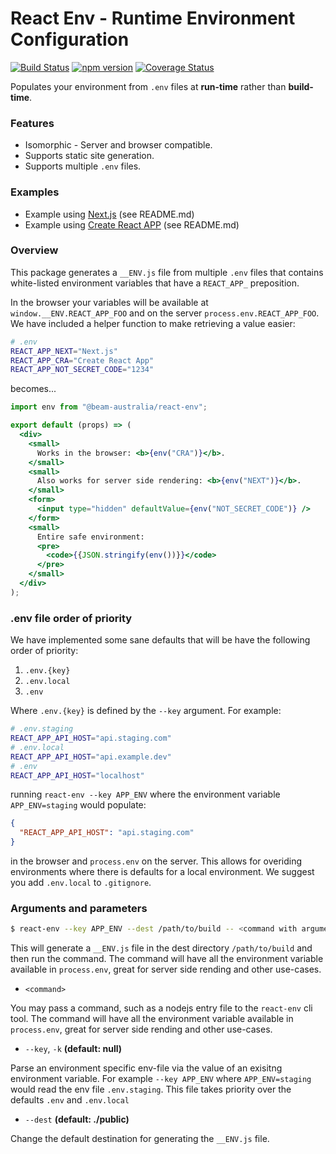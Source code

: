 # React Env - Runtime Environment Configuration

[![Build Status](https://travis-ci.org/beam-australia/react-env.svg?branch=master)](https://travis-ci.org/beam-australia/react-env)
[![npm version](https://badge.fury.io/js/%40beam-australia%2Freact-env.svg)](https://badge.fury.io/js/%40beam-australia%2Freact-env)
[![Coverage Status](https://coveralls.io/repos/github/beam-australia/react-env/badge.svg?branch=2.0.2)](https://coveralls.io/github/beam-australia/react-env?branch=3.0.0)

Populates your environment from `.env` files at **run-time** rather than **build-time**.

### Features

- Isomorphic - Server and browser compatible.
- Supports static site generation.
- Supports multiple `.env` files.

### Examples

- Example using [Next.js](examples/next.js/README.md) (see README.md)
- Example using [Create React APP](examples/create-react-app/README.md) (see README.md)

### Overview

This package generates a `__ENV.js` file from multiple `.env` files that contains white-listed environment variables that have a `REACT_APP_` preposition.

In the browser your variables will be available at `window.__ENV.REACT_APP_FOO` and on the server `process.env.REACT_APP_FOO`. We have included a helper function to make retrieving a value easier:

```bash
# .env
REACT_APP_NEXT="Next.js"
REACT_APP_CRA="Create React App"
REACT_APP_NOT_SECRET_CODE="1234"
```

becomes...

```jsx
import env from "@beam-australia/react-env";

export default (props) => (
  <div>
    <small>
      Works in the browser: <b>{env("CRA")}</b>.
    </small>
    <small>
      Also works for server side rendering: <b>{env("NEXT")}</b>.
    </small>
    <form>
      <input type="hidden" defaultValue={env("NOT_SECRET_CODE")} />
    </form>
    <small>
      Entire safe environment:
      <pre>
        <code>{{JSON.stringify(env())}}</code>
      </pre>
    </small>
  </div>
);
```

### .env file order of priority

We have implemented some sane defaults that will be have the following order of priority:

1. `.env.{key}`
2. `.env.local`
3. `.env`

Where `.env.{key}` is defined by the `--key` argument. For example:

```bash
# .env.staging
REACT_APP_API_HOST="api.staging.com"
# .env.local
REACT_APP_API_HOST="api.example.dev"
# .env
REACT_APP_API_HOST="localhost"
```
running `react-env --key APP_ENV` where the environment variable `APP_ENV=staging` would populate:

```json
{
  "REACT_APP_API_HOST": "api.staging.com"
}
```

in the browser and `process.env` on the server. This allows for overiding environments where there is defaults for a local environment. We suggest you add `.env.local` to `.gitignore`.

### Arguments and parameters

```bash
$ react-env --key APP_ENV --dest /path/to/build -- <command with arguments>
```

This will generate a `__ENV.js` file in the dest directory `/path/to/build` and then run the command. The command will have all the environment variable available in `process.env`, great for server side rending and other use-cases.

- `<command>`

You may pass a command, such as a nodejs entry file to the `react-env` cli tool. The command will have all the environment variable available in `process.env`, great for server side rending and other use-cases.

- `--key`, `-k` **(default: null)**

Parse an environment specific env-file via the value of an exisitng environment variable. For example `--key APP_ENV` where `APP_ENV=staging` would read the env file `.env.staging`. This file takes priority over the defaults `.env` and `.env.local`

- `--dest` **(default: ./public)**

Change the default destination for generating the `__ENV.js` file.
